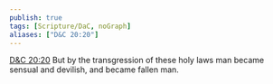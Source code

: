 ```yaml
---
publish: true
tags: [Scripture/DaC, noGraph]
aliases: ["D&C 20:20"]
---
```

[D&C 20:20](https://churchofjesuschrist.org/study/scriptures/dc-testament/dc/20?lang=eng&id=p20#p20) But by the transgression of these holy laws man became sensual and devilish, and became fallen man.
